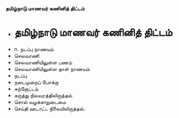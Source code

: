**தமிழ்நாடு மாணவர் கணினித் திட்டம்**
- # தமிழ்நாடு மாணவர் கணினித் திட்டம்
- n. நடப்பு நாணயம்
- செலவாணி
- செலவாணியிலுள்ள பணம்
- செலவாணியிலுள்ள தாள் நாணயம்
- நடப்பு
- நடைமுறைப் போக்கு
- சுற்றோட்டம்
- கருத்து நிலவரத்திலிருத்தல்
- சொல் வழக்காறுடைமை
- செய்தி ஊடாட்ட நிலையிலிருத்தல்.

